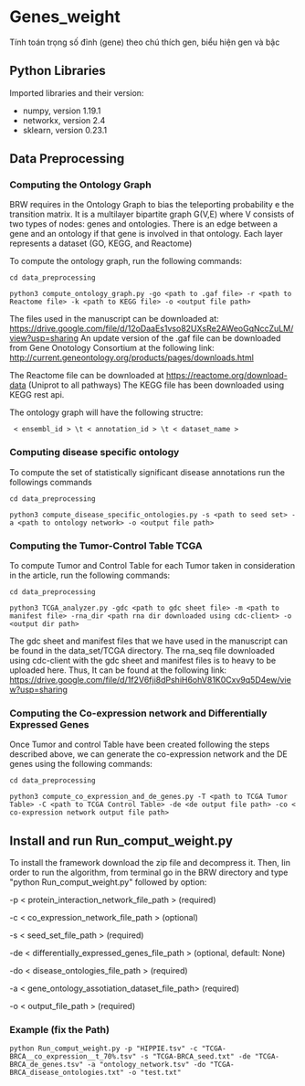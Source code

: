 # Genes_weight
Tính toán trọng số đỉnh (gene) theo chú thích gen, biểu hiện gen và bậc

## Python Libraries
Imported libraries and their version:

- numpy, version 1.19.1
- networkx, version 2.4
- sklearn, version 0.23.1 



## Data Preprocessing


### Computing the Ontology Graph

BRW requires in the Ontology Graph to bias the teleporting probability e the transition matrix. It is a multilayer bipartite graph G(V,E) where V consists of two types of nodes: genes and ontologies. There is an edge between a gene and an ontology if that gene is involved in that ontology. Each layer represents a dataset (GO, KEGG, and Reactome)

To compute the ontology graph, run the following commands:

 ```
 cd data_preprocessing
 ```
 
 ```
 python3 compute_ontology_graph.py -go <path to .gaf file> -r <path to Reactome file> -k <path to KEGG file> -o <output file path>  
 ```
The files used in the manuscript can be downloaded at: https://drive.google.com/file/d/12oDaaEs1vso82UXsRe2AWeoGqNccZuLM/view?usp=sharing
An update version of the .gaf file can be downloaded from Gene Onotology Consortium at the following link: http://current.geneontology.org/products/pages/downloads.html

The Reactome file can be downloaded at https://reactome.org/download-data (Uniprot to all pathways)
The KEGG file has been downloaded using KEGG rest api.

The ontology graph will have the following structre:
```
 < ensembl_id > \t < annotation_id > \t < dataset_name >
```

### Computing disease specific ontology

To compute the set of statistically significant disease annotations run the followings commands 

 ```
 cd data_preprocessing
 ```
 
```
python3 compute_disease_specific_ontologies.py -s <path to seed set> -a <path to ontology network> -o <output file path>
```

### Computing the Tumor-Control Table TCGA

To compute Tumor and Control Table for each Tumor taken in consideration in the article, run the following commands:

 ```
 cd data_preprocessing
 ```
 
 ```
 python3 TCGA_analyzer.py -gdc <path to gdc sheet file> -m <path to manifest file> -rna_dir <path rna dir downloaded using cdc-client> -o <output dir path>  
```
The gdc sheet and manifest files that we have used in the manuscript can be found in the data_set/TCGA directory. The rna_seq file downloaded using cdc-client with the gdc sheet and manifest files is to heavy to be uploaded here. Thus, It can be found at the following link: https://drive.google.com/file/d/1f2V6fji8dPshiH6ohV81K0Cxv9q5D4ew/view?usp=sharing


### Computing the Co-expression network and Differentially Expressed Genes

Once Tumor and control Table have been created following the steps described above, we can generate the co-expression network and the DE genes using the following commands:
 ```
 cd data_preprocessing
 ```
 
  ```
 python3 compute_co_expression_and_de_genes.py -T <path to TCGA Tumor Table> -C <path to TCGA Control Table> -de <de output file path> -co < co-expression network output file path>  
```

## Install and run Run_comput_weight.py


To install the framework download the zip file and decompress it. Then, Iin order to run the algorithm, from terminal go in the BRW directory and type "python Run_comput_weight.py" followed by option:

 -p < protein_interaction_network_file_path > (required)

 -c < co_expression_network_file_path > (optional)

 -s < seed_set_file_path > (required) 

 -de < differentially_expressed_genes_file_path > (optional, default: None) 

 -do < disease_ontologies_file_path > (required)
 
 -a < gene_ontology_assotiation_dataset_file_path> (required)
 
 -o < output_file_path > (required)

### Example (fix the Path)

 ```
python Run_comput_weight.py -p "HIPPIE.tsv" -c "TCGA-BRCA__co_expression__t_70%.tsv" -s "TCGA-BRCA_seed.txt" -de "TCGA-BRCA_de_genes.tsv" -a "ontology_network.tsv" -do "TCGA-BRCA_disease_ontologies.txt" -o "test.txt"
 ```


